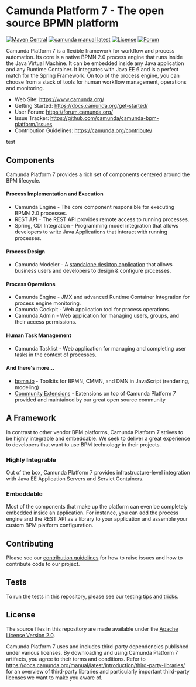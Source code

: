 # Camunda Platform 7 - The open source BPMN platform

[![Maven Central](https://maven-badges.herokuapp.com/maven-central/org.camunda.bpm/camunda-parent/badge.svg)](https://maven-badges.herokuapp.com/maven-central/org.camunda.bpm/camunda-parent) [![camunda manual latest](https://img.shields.io/badge/manual-latest-brown.svg)](https://docs.camunda.org/manual/latest/) [![License](https://img.shields.io/github/license/camunda/camunda-bpm-platform?color=blue&logo=apache)](https://github.com/camunda/camunda-bpm-platform/blob/master/LICENSE) [![Forum](https://img.shields.io/badge/forum-camunda-green)](https://forum.camunda.org/)

Camunda Platform 7 is a flexible framework for workflow and process automation. Its core is a native BPMN 2.0 process engine that runs inside the Java Virtual Machine. It can be embedded inside any Java application and any Runtime Container. It integrates with Java EE 6 and is a perfect match for the Spring Framework. On top of the process engine, you can choose from a stack of tools for human workflow management, operations and monitoring.

- Web Site: https://www.camunda.org/
- Getting Started: https://docs.camunda.org/get-started/
- User Forum: https://forum.camunda.org/
- Issue Tracker: https://github.com/camunda/camunda-bpm-platform/issues
- Contribution Guidelines: https://camunda.org/contribute/

test 
## Components

Camunda Platform 7 provides a rich set of components centered around the BPM lifecycle.

#### Process Implementation and Execution

- Camunda Engine - The core component responsible for executing BPMN 2.0 processes.
- REST API - The REST API provides remote access to running processes.
- Spring, CDI Integration - Programming model integration that allows developers to write Java Applications that interact with running processes.

#### Process Design

- Camunda Modeler - A [standalone desktop application](https://github.com/camunda/camunda-modeler) that allows business users and developers to design & configure processes.

#### Process Operations

- Camunda Engine - JMX and advanced Runtime Container Integration for process engine monitoring.
- Camunda Cockpit - Web application tool for process operations.
- Camunda Admin - Web application for managing users, groups, and their access permissions.

#### Human Task Management

- Camunda Tasklist - Web application for managing and completing user tasks in the context of processes.

#### And there's more...

- [bpmn.io](https://bpmn.io/) - Toolkits for BPMN, CMMN, and DMN in JavaScript (rendering, modeling)
- [Community Extensions](https://docs.camunda.org/manual/7.5/introduction/extensions/) - Extensions on top of Camunda Platform 7 provided and maintained by our great open source community

## A Framework

In contrast to other vendor BPM platforms, Camunda Platform 7 strives to be highly integrable and embeddable. We seek to deliver a great experience to developers that want to use BPM technology in their projects.

### Highly Integrable

Out of the box, Camunda Platform 7 provides infrastructure-level integration with Java EE Application Servers and Servlet Containers.

### Embeddable

Most of the components that make up the platform can even be completely embedded inside an application. For instance, you can add the process engine and the REST API as a library to your application and assemble your custom BPM platform configuration.

## Contributing

Please see our [contribution guidelines](CONTRIBUTING.md) for how to raise issues and how to contribute code to our project.

## Tests

To run the tests in this repository, please see our [testing tips and tricks](TESTING.md).


## License

The source files in this repository are made available under the [Apache License Version 2.0](./LICENSE).

Camunda Platform 7 uses and includes third-party dependencies published under various licenses. By downloading and using Camunda Platform 7 artifacts, you agree to their terms and conditions. Refer to https://docs.camunda.org/manual/latest/introduction/third-party-libraries/ for an overview of third-party libraries and particularly important third-party licenses we want to make you aware of.
